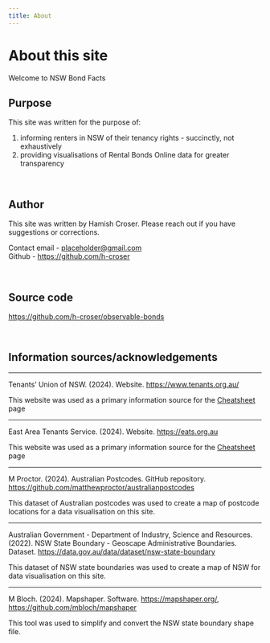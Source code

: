 ```yaml
---
title: About
---
```


# About this site

Welcome to NSW Bond Facts

## Purpose

This site was written for the purpose of:
1. informing renters in NSW of their tenancy rights - succinctly, not exhaustively
2. providing visualisations of Rental Bonds Online data for greater transparency

<br>

## Author

This site was written by Hamish Croser. Please reach out if you have suggestions or corrections.

Contact email - [placeholder@gmail.com](mailto:placeholder@gmail.com)
<br>
Github - <https://github.com/h-croser>

<br>

## Source code

<https://github.com/h-croser/observable-bonds>

<br>

## Information sources/acknowledgements

---

Tenants’ Union of NSW. (2024). Website. https://www.tenants.org.au/

This website was used as a primary information source for the [Cheatsheet](./) page

---

East Area Tenants Service. (2024). Website. https://eats.org.au

This website was used as a primary information source for the [Cheatsheet](./) page

---

M Proctor. (2024). Australian Postcodes. GitHub repository. <https://github.com/matthewproctor/australianpostcodes>

This dataset of Australian postcodes was used to create a map of postcode locations for a data visualisation on this site.

---

Australian Government - Department of Industry, Science and Resources. (2022). NSW State Boundary - Geoscape Administrative Boundaries. Dataset. <https://data.gov.au/data/dataset/nsw-state-boundary>

This dataset of NSW state boundaries was used to create a map of NSW for data visualisation on this site.

---

M Bloch. (2024). Mapshaper. Software. https://mapshaper.org/, https://github.com/mbloch/mapshaper

This tool was used to simplify and convert the NSW state boundary shape file.
